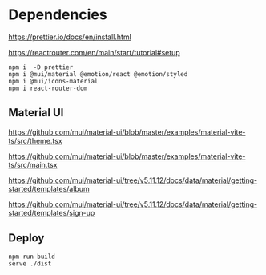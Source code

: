 # Dependencies

https://prettier.io/docs/en/install.html

https://reactrouter.com/en/main/start/tutorial#setup

```shell
npm i  -D prettier
npm i @mui/material @emotion/react @emotion/styled
npm i @mui/icons-material
npm i react-router-dom
```

## Material UI

https://github.com/mui/material-ui/blob/master/examples/material-vite-ts/src/theme.tsx

https://github.com/mui/material-ui/blob/master/examples/material-vite-ts/src/main.tsx

https://github.com/mui/material-ui/tree/v5.11.12/docs/data/material/getting-started/templates/album

https://github.com/mui/material-ui/tree/v5.11.12/docs/data/material/getting-started/templates/sign-up

## Deploy

```shell
npm run build
serve ./dist
```
